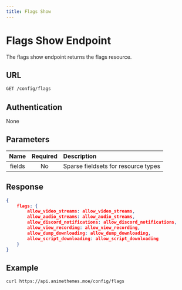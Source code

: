 ```yaml
---
title: Flags Show
---
```


# Flags Show Endpoint

The flags show endpoint returns the flags resource.

## URL

```sh
GET /config/flags
```

## Authentication

None

## Parameters

| Name    | Required | Description                                             |
| :-----: | :------: | :------------------------------------------------------ |
| fields  | No       | Sparse fieldsets for resource types                     |

## Response

```json
{
    flags: {
        allow_video_streams: allow_video_streams,
        allow_audio_streams: allow_audio_streams,
        allow_discord_notifications: allow_discord_notifications,
        allow_view_recording: allow_view_recording,
        allow_dump_downloading: allow_dump_downloading,
        allow_script_downloading: allow_script_downloading
    }
}
```

## Example

```bash
curl https://api.animethemes.moe/config/flags
```
